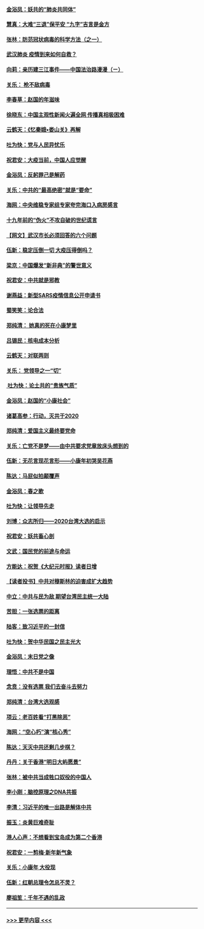 #### [金浴凤：妖共的“肺炎共同体”](../pages/nsc993/n11829448.md?t=01301231) 
#### [慧真：大难“三退”保平安 “九字”吉言是金方](../pages/nsc993/n11829501.md?t=01301231) 
#### [张林：防范冠状病毒的科学方法（之一）](../pages/nsc993/n11828618.md?t=01301231) 
#### [武汉肺炎 疫情到来如何自救？](../pages/nsc993/n11827632.md?t=01301231) 
#### [向莉：亲历建三江事件——中国法治路漫漫（ㄧ）](../pages/nsc993/n11827190.md?t=01301231) 
#### [关乐： 枪不敌病毒](../pages/nsc993/n11826746.md?t=01301231) 
#### [李春草：赵国的年滋味](../pages/nsc993/n11826321.md?t=01301231) 
#### [徐晓东：中国主观性新闻火遍全网 传播真相极困难](../pages/nsc993/n11826508.md?t=01301231) 
#### [云鹤天：《忆秦娥▪娄山关》再解](../pages/nsc993/n11824682.md?t=01301231) 
#### [吐为快：党与人民异忧乐](../pages/nsc993/n11824660.md?t=01301231) 
#### [祝君安：大疫当前，中国人应觉醒](../pages/nsc993/n11821946.md?t=01301231) 
#### [金浴凤：反躬罪己是解药](../pages/nsc993/n11820280.md?t=01301231) 
#### [关乐：中共的“最高绝密”就是“要命”](../pages/nsc993/n11816946.md?t=01301231) 
#### [海网：中央维稳专家组专家夸完海口入病房感言](../pages/nsc993/n11815138.md?t=01301231) 
#### [十九年前的“伪火”不攻自破的世纪谎言](../pages/nsc993/n11813238.md?t=01301231) 
#### [【网文】武汉市长必须回答的六个问题](../pages/nsc993/n11813848.md?t=01301231) 
#### [伍新：稳定压倒一切 大疫压得倒吗？](../pages/nsc993/n11812634.md?t=01301231) 
#### [梁京：中国爆发“新非典”的警世意义](../pages/nsc993/n11812554.md?t=01301231) 
#### [祝君安：中共就是邪教](../pages/nsc993/n11812431.md?t=01301231) 
#### [谢燕益：新型SARS疫情信息公开申请书](../pages/nsc993/n11808840.md?t=01301231) 
#### [蜀笑笑：论合法](../pages/nsc993/n11808064.md?t=01301231) 
#### [郑纯清： 她真的死在小康梦里](../pages/nsc993/n11806623.md?t=01301231) 
#### [吕锡民：核电成本分析](../pages/nsc993/n11806284.md?t=01301231) 
#### [云鹤天：对联两则](../pages/nsc993/n11805957.md?t=01301231) 
#### [关乐： 党领导之一“切”](../pages/nsc993/n11804505.md?t=01301231) 
#### [ 吐为快：论土共的“贵族气质”](../pages/nsc993/n11804490.md?t=01301231) 
#### [金浴凤：赵国的“小康社会”](../pages/nsc993/n11804452.md?t=01301231) 
#### [诸葛高参：行动，灭共于2020](../pages/nsc993/n11804120.md?t=01301231) 
#### [郑纯清：爱国主义最终要党命](../pages/nsc993/n11802197.md?t=01301231) 
#### [关乐：亡党不是梦——由中共要求党章放床头想到的](../pages/nsc993/n11802156.md?t=01301231) 
#### [伍新：无花言现花言形——小康年初哭吴花燕](../pages/nsc993/n11800044.md?t=01301231) 
#### [陈达：马屁似拍颠覆声](../pages/nsc993/n11800010.md?t=01301231) 
#### [金浴凤：春之歌](../pages/nsc993/n11797687.md?t=01301231) 
#### [吐为快：让领导先走](../pages/nsc993/n11797512.md?t=01301231) 
#### [刘博：众志所归——2020台湾大选的启示](../pages/nsc993/n11796878.md?t=01301231) 
#### [祝君安：妖共畜心剖](../pages/nsc993/n11794273.md?t=01301231) 
#### [文武：国民党的前途与命运](../pages/nsc993/n11794198.md?t=01301231) 
#### [方能达：祝贺《大纪元时报》读者日增](../pages/nsc993/n11793807.md?t=01301231) 
#### [【读者投书】中共对穆斯林的迫害成扩大趋势](../pages/nsc993/n11791371.md?t=01301231) 
#### [中立：中共与民为敌 期望台湾民主统一大陆](../pages/nsc993/n11790392.md?t=01301231) 
#### [苦胆：一张选票的距离](../pages/nsc993/n11788914.md?t=01301231) 
#### [陆客：致习近平的一封信](../pages/nsc993/n11788867.md?t=01301231) 
#### [吐为快：贺中华民国之民主光大](../pages/nsc993/n11788618.md?t=01301231) 
#### [金浴凤：末日党之像](../pages/nsc993/n11787475.md?t=01301231) 
#### [理悟：中共不是中国](../pages/nsc993/n11787463.md?t=01301231) 
#### [念贲：没有选票  我们去奋斗去努力](../pages/nsc993/n11787398.md?t=01301231) 
#### [郑纯清：台湾大选观感](../pages/nsc993/n11786210.md?t=01301231) 
#### [项云：老百姓看“打黑除恶”](../pages/nsc993/n11785398.md?t=01301231) 
#### [海网：“空心朽”演“核心秀”](../pages/nsc993/n11783874.md?t=01301231) 
#### [陈达：天灭中共还剩几步棋？](../pages/nsc993/n11783719.md?t=01301231) 
#### [丹丹：关于香港“明日大屿愿景”](../pages/nsc993/n11783273.md?t=01301231) 
#### [张林：被中共当成牲口奴役的中国人](../pages/nsc993/n11782397.md?t=01301231) 
#### [李小刚：脑控原理之DNA共振](../pages/nsc993/n11780962.md?t=01301231) 
#### [李清：习近平的唯一出路是解体中共](../pages/nsc993/n11780866.md?t=01301231) 
#### [振玉：炎黄巨难奇耻](../pages/nsc993/n11779632.md?t=01301231) 
#### [港人心声：不想看到宝岛成为第二个香港](../pages/nsc993/n11778817.md?t=01301231) 
#### [祝君安：一剪梅‧新年新气象](../pages/nsc993/n11776340.md?t=01301231) 
#### [关乐：小康年 大役现](../pages/nsc993/n11774213.md?t=01301231) 
#### [伍新：红朝总理令怎总不灵？](../pages/nsc993/n11770813.md?t=01301231) 
#### [廖祖笙：千年不遇的乱政](../pages/nsc993/n11770373.md?t=01301231) 

----
#### [ >>> 更早内容 <<< ](../indexes/nsc993-earlier.md)
